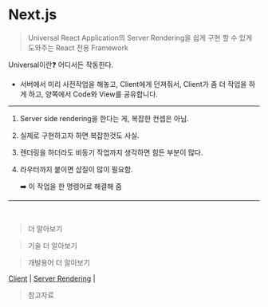 # **Next.js**

> Universal React Application의 Server Rendering을 쉽게 구현 할 수 있게 도와주는 React 전용 Framework

Universal이란❓ 어디서든 작동한다.

- 서버에서 미리 사전작업을 해놓고, Client에게 던져줘서, Client가 좀 더 작업을 하게 하고, 양쪽에서 Code와 View를 공유합니다.

---

1. Server side rendering을 한다는 게, 복잡한 컨셉은 아님.

2. 실제로 구현하고자 하면 복잡한것도 사실.

3. 렌더링을 하더라도 비동기 작업까지 생각하면 힘든 부분이 많다.

4. 라우터까지 붙이면 삽질이 많이 필요함.

   ➡️ 이 작업을 한 명령어로 해결해 줌

---

<br/>

<!-- 추가정보 미완료 -->

> 더 알아보기

> 기술 더 알아보기

> 개발용어 더 알아보기

[Client]() |
[Server Rendering]() |

> 참고자료
